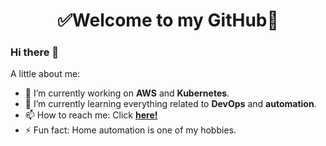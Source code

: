 <h1 align="center"> 
	✅Welcome to my GitHub🚀
</h1>

### Hi there 👋

<!--
**gb8may/gb8may** is a ✨ _special_ ✨ repository because its `README.md` (this file) appears on your GitHub profile.
-->

A little about me:

- 🔭  I’m currently working on **AWS** and **Kubernetes**.
- 🌱  I’m currently learning everything related to **DevOps** and **automation**.
- 📫  How to reach me: Click **[here!](https://www.linkedin.com/in/gb8may/)**
- ⚡  Fun fact: Home automation is one of my hobbies.
